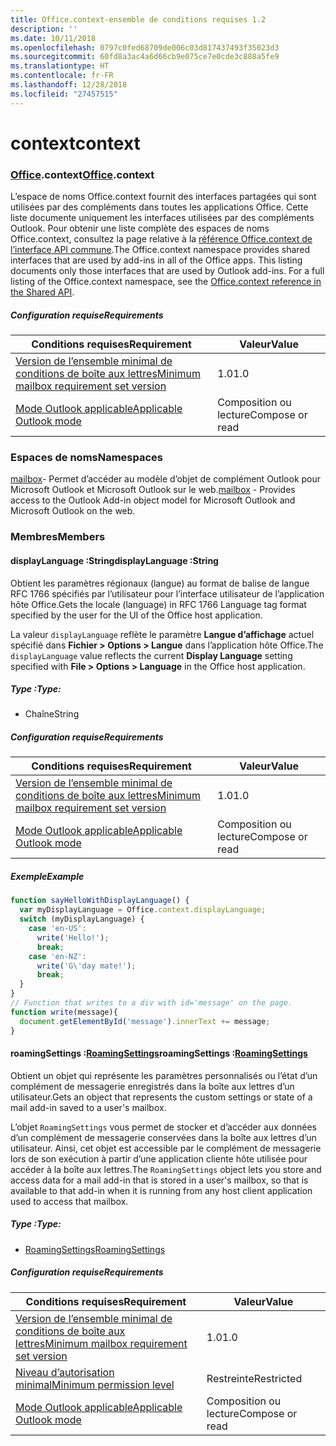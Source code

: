 ```yaml
---
title: Office.context-ensemble de conditions requises 1.2
description: ''
ms.date: 10/11/2018
ms.openlocfilehash: 0797c0fed68709de006c03d817437493f35023d3
ms.sourcegitcommit: 60fd8a3ac4a6d66cb9e075ce7e0cde3c888a5fe9
ms.translationtype: HT
ms.contentlocale: fr-FR
ms.lasthandoff: 12/28/2018
ms.locfileid: "27457515"
---
```

# <a name="context"></a><span data-ttu-id="fed4f-102">context</span><span class="sxs-lookup"><span data-stu-id="fed4f-102">context</span></span>

### <a name="officeofficemdcontext"></a><span data-ttu-id="fed4f-103">[Office](Office.md).context</span><span class="sxs-lookup"><span data-stu-id="fed4f-103">[Office](Office.md).context</span></span>

<span data-ttu-id="fed4f-p101">L’espace de noms Office.context fournit des interfaces partagées qui sont utilisées par des compléments dans toutes les applications Office. Cette liste documente uniquement les interfaces utilisées par des compléments Outlook. Pour obtenir une liste complète des espaces de noms Office.context, consultez la page relative à la [référence Office.context de l’interface API commune](/javascript/api/office/office.context).</span><span class="sxs-lookup"><span data-stu-id="fed4f-p101">The Office.context namespace provides shared interfaces that are used by add-ins in all of the Office apps. This listing documents only those interfaces that are used by Outlook add-ins. For a full listing of the Office.context namespace, see the [Office.context reference in the Shared API](/javascript/api/office/office.context).</span></span>


##### <a name="requirements"></a><span data-ttu-id="fed4f-106">Configuration requise</span><span class="sxs-lookup"><span data-stu-id="fed4f-106">Requirements</span></span>

|<span data-ttu-id="fed4f-107">Conditions requises</span><span class="sxs-lookup"><span data-stu-id="fed4f-107">Requirement</span></span>| <span data-ttu-id="fed4f-108">Valeur</span><span class="sxs-lookup"><span data-stu-id="fed4f-108">Value</span></span>|
|---|---|
|[<span data-ttu-id="fed4f-109">Version de l’ensemble minimal de conditions de boîte aux lettres</span><span class="sxs-lookup"><span data-stu-id="fed4f-109">Minimum mailbox requirement set version</span></span>](/office/dev/add-ins/reference/requirement-sets/outlook-api-requirement-sets)| <span data-ttu-id="fed4f-110">1.0</span><span class="sxs-lookup"><span data-stu-id="fed4f-110">1.0</span></span>|
|[<span data-ttu-id="fed4f-111">Mode Outlook applicable</span><span class="sxs-lookup"><span data-stu-id="fed4f-111">Applicable Outlook mode</span></span>](https://docs.microsoft.com/outlook/add-ins/#extension-points)| <span data-ttu-id="fed4f-112">Composition ou lecture</span><span class="sxs-lookup"><span data-stu-id="fed4f-112">Compose or read</span></span>|

### <a name="namespaces"></a><span data-ttu-id="fed4f-113">Espaces de noms</span><span class="sxs-lookup"><span data-stu-id="fed4f-113">Namespaces</span></span>

<span data-ttu-id="fed4f-114">[mailbox](office.context.mailbox.md)- Permet d’accéder au modèle d’objet de complément Outlook pour Microsoft Outlook et Microsoft Outlook sur le web.</span><span class="sxs-lookup"><span data-stu-id="fed4f-114">[mailbox](office.context.mailbox.md) - Provides access to the Outlook Add-in object model for Microsoft Outlook and Microsoft Outlook on the web.</span></span>

### <a name="members"></a><span data-ttu-id="fed4f-115">Membres</span><span class="sxs-lookup"><span data-stu-id="fed4f-115">Members</span></span>

####  <a name="displaylanguage-string"></a><span data-ttu-id="fed4f-116">displayLanguage :String</span><span class="sxs-lookup"><span data-stu-id="fed4f-116">displayLanguage :String</span></span>

<span data-ttu-id="fed4f-117">Obtient les paramètres régionaux (langue) au format de balise de langue RFC 1766 spécifiés par l’utilisateur pour l’interface utilisateur de l’application hôte Office.</span><span class="sxs-lookup"><span data-stu-id="fed4f-117">Gets the locale (language) in RFC 1766 Language tag format specified by the user for the UI of the Office host application.</span></span>

<span data-ttu-id="fed4f-118">La valeur `displayLanguage` reflète le paramètre **Langue d’affichage** actuel spécifié dans **Fichier > Options > Langue** dans l’application hôte Office.</span><span class="sxs-lookup"><span data-stu-id="fed4f-118">The `displayLanguage` value reflects the current **Display Language** setting specified with **File > Options > Language** in the Office host application.</span></span>

##### <a name="type"></a><span data-ttu-id="fed4f-119">Type :</span><span class="sxs-lookup"><span data-stu-id="fed4f-119">Type:</span></span>

*   <span data-ttu-id="fed4f-120">Chaîne</span><span class="sxs-lookup"><span data-stu-id="fed4f-120">String</span></span>

##### <a name="requirements"></a><span data-ttu-id="fed4f-121">Configuration requise</span><span class="sxs-lookup"><span data-stu-id="fed4f-121">Requirements</span></span>

|<span data-ttu-id="fed4f-122">Conditions requises</span><span class="sxs-lookup"><span data-stu-id="fed4f-122">Requirement</span></span>| <span data-ttu-id="fed4f-123">Valeur</span><span class="sxs-lookup"><span data-stu-id="fed4f-123">Value</span></span>|
|---|---|
|[<span data-ttu-id="fed4f-124">Version de l’ensemble minimal de conditions de boîte aux lettres</span><span class="sxs-lookup"><span data-stu-id="fed4f-124">Minimum mailbox requirement set version</span></span>](/office/dev/add-ins/reference/requirement-sets/outlook-api-requirement-sets)| <span data-ttu-id="fed4f-125">1.0</span><span class="sxs-lookup"><span data-stu-id="fed4f-125">1.0</span></span>|
|[<span data-ttu-id="fed4f-126">Mode Outlook applicable</span><span class="sxs-lookup"><span data-stu-id="fed4f-126">Applicable Outlook mode</span></span>](https://docs.microsoft.com/outlook/add-ins/#extension-points)| <span data-ttu-id="fed4f-127">Composition ou lecture</span><span class="sxs-lookup"><span data-stu-id="fed4f-127">Compose or read</span></span>|

##### <a name="example"></a><span data-ttu-id="fed4f-128">Exemple</span><span class="sxs-lookup"><span data-stu-id="fed4f-128">Example</span></span>

```js
function sayHelloWithDisplayLanguage() {
  var myDisplayLanguage = Office.context.displayLanguage;
  switch (myDisplayLanguage) {
    case 'en-US':
      write('Hello!');
      break;
    case 'en-NZ':
      write('G\'day mate!');
      break;
  }
}
// Function that writes to a div with id='message' on the page.
function write(message){
  document.getElementById('message').innerText += message;
}
```

####  <a name="roamingsettings-roamingsettingsjavascriptapioutlook12officeroamingsettings"></a><span data-ttu-id="fed4f-129">roamingSettings :[RoamingSettings](/javascript/api/outlook_1_2/office.RoamingSettings)</span><span class="sxs-lookup"><span data-stu-id="fed4f-129">roamingSettings :[RoamingSettings](/javascript/api/outlook_1_2/office.RoamingSettings)</span></span>

<span data-ttu-id="fed4f-130">Obtient un objet qui représente les paramètres personnalisés ou l’état d’un complément de messagerie enregistrés dans la boîte aux lettres d’un utilisateur.</span><span class="sxs-lookup"><span data-stu-id="fed4f-130">Gets an object that represents the custom settings or state of a mail add-in saved to a user's mailbox.</span></span>

<span data-ttu-id="fed4f-131">L’objet `RoamingSettings` vous permet de stocker et d’accéder aux données d’un complément de messagerie conservées dans la boîte aux lettres d’un utilisateur. Ainsi, cet objet est accessible par le complément de messagerie lors de son exécution à partir d’une application cliente hôte utilisée pour accéder à la boîte aux lettres.</span><span class="sxs-lookup"><span data-stu-id="fed4f-131">The `RoamingSettings` object lets you store and access data for a mail add-in that is stored in a user's mailbox, so that is available to that add-in when it is running from any host client application used to access that mailbox.</span></span>

##### <a name="type"></a><span data-ttu-id="fed4f-132">Type :</span><span class="sxs-lookup"><span data-stu-id="fed4f-132">Type:</span></span>

*   [<span data-ttu-id="fed4f-133">RoamingSettings</span><span class="sxs-lookup"><span data-stu-id="fed4f-133">RoamingSettings</span></span>](/javascript/api/outlook_1_2/office.RoamingSettings)

##### <a name="requirements"></a><span data-ttu-id="fed4f-134">Configuration requise</span><span class="sxs-lookup"><span data-stu-id="fed4f-134">Requirements</span></span>

|<span data-ttu-id="fed4f-135">Conditions requises</span><span class="sxs-lookup"><span data-stu-id="fed4f-135">Requirement</span></span>| <span data-ttu-id="fed4f-136">Valeur</span><span class="sxs-lookup"><span data-stu-id="fed4f-136">Value</span></span>|
|---|---|
|[<span data-ttu-id="fed4f-137">Version de l’ensemble minimal de conditions de boîte aux lettres</span><span class="sxs-lookup"><span data-stu-id="fed4f-137">Minimum mailbox requirement set version</span></span>](/office/dev/add-ins/reference/requirement-sets/outlook-api-requirement-sets)| <span data-ttu-id="fed4f-138">1.0</span><span class="sxs-lookup"><span data-stu-id="fed4f-138">1.0</span></span>|
|[<span data-ttu-id="fed4f-139">Niveau d’autorisation minimal</span><span class="sxs-lookup"><span data-stu-id="fed4f-139">Minimum permission level</span></span>](https://docs.microsoft.com/outlook/add-ins/understanding-outlook-add-in-permissions)| <span data-ttu-id="fed4f-140">Restreinte</span><span class="sxs-lookup"><span data-stu-id="fed4f-140">Restricted</span></span>|
|[<span data-ttu-id="fed4f-141">Mode Outlook applicable</span><span class="sxs-lookup"><span data-stu-id="fed4f-141">Applicable Outlook mode</span></span>](https://docs.microsoft.com/outlook/add-ins/#extension-points)| <span data-ttu-id="fed4f-142">Composition ou lecture</span><span class="sxs-lookup"><span data-stu-id="fed4f-142">Compose or read</span></span>|